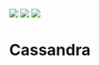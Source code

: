 [![](https://images.microbadger.com/badges/version/akr89/cassandra:3.11.svg)](https://microbadger.com/images/akr89/cassandra:3.11) [![](https://images.microbadger.com/badges/image/akr89/cassandra:3.11.svg)](https://microbadger.com/images/akr89/cassandra:3.11) [![](https://img.shields.io/badge/Docker%20Hub-%E2%86%92-blue.svg)](https://hub.docker.com/r/akr89/cassandra)

# Cassandra
